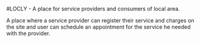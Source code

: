 #LOCLY - A place for service providers and consumers of local area.

A place where a service provider can register their service and charges on the site and user can schedule an appointment for the service he needed with the provider.
